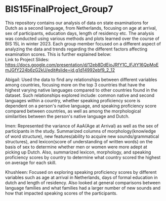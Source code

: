 # BIS15FinalProject_Group7

This repository contains our analysis of data on state examinations for Dutch as a second language, from Netherlands, focusing on age at arrival, sex of participants, education days, length of residency etc. The analysis was conducted using various methods and plots learned over the course of BIS 15L in winter 2023. Each group member focused on a different aspect of analyzing the data and trends regarding the different factors affecting examination scores. This is further explained below:  
Link to Project Slides: https://docs.google.com/presentation/d/12eb8DdEjoJRfY1C_lFJtY16QpMoEmJGfY224b6zG2kU/edit#slide=id.g1d14992ebf9_2_12 

Abigail: Used the data to find any relationships between different variables among countries, focusing more on the top 3 countries that have the highest varying native languages compared to other countries found in the dataset. Such relationships explored include: common native and second languages within a country, whether speaking proficiency score is dependent on a person's native language, and speaking proficiency score compared between countries, as well as among the morphological similarities between the person's native language and Dutch.  
  
Imen: Represented the variance of AaA(Age at Arrival) as well as the sex of participants in the study. Summarized columns of morphology(knowledge of word structure), new features(ability to acquire new sounds/grammatical structures), and lexicon(score of understanding of written words) on the basis of sex to determine whether men or women were more adept at picking up Dutch. Also, summarized lexicon, morphology, and speaking proficiency scores by country to determine what country scored the highest on average for each skill.  
  
Khushleen: Focused on exploring speaking proficiency scores by different variables such as age at arrival in Netherlands, days of formal education in dutch and length of residency. Also looked at general comparisons between language families and what families had a larger number of new sounds and how that impacted speaking scores of the participants.    
